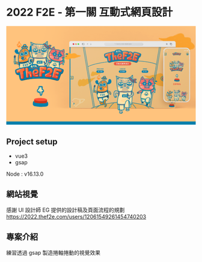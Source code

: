 # 2022 F2E - 第一關 互動式網頁設計

![](https://github.com/npcenthusiasm/2022-f2e-week1/blob/master/public/static/week1_banner.png)

## Project setup

- vue3
- gsap

Node : v16.13.0

## 網站視覺

感謝 UI 設計師 EG 提供的設計稿及頁面流程的規劃  
https://2022.thef2e.com/users/12061549261454740203

## 專案介紹

練習透過 gsap 製造捲軸捲動的視覺效果

